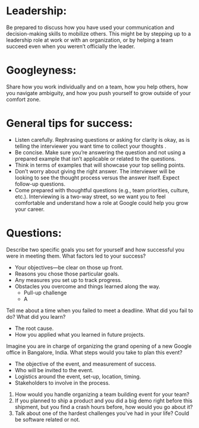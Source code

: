 # Leadership:
Be prepared to discuss how you have used your communication and decision-making skills to mobilize others. This might be by stepping up to a leadership role at work or with an organization, or by helping a team succeed even when you weren’t officially the leader.

# Googleyness:
Share how you work individually and on a team, how you help others, how you navigate ambiguity, and how you push yourself to grow outside of your comfort zone.

# General tips for success:
- Listen carefully. Rephrasing questions or asking for clarity is okay, as is telling the interviewer you want time to collect your thoughts .
- Be concise. Make sure you’re answering the question and not using a prepared example that isn’t applicable or related to the questions.
- Think in terms of examples that will showcase your top selling points.
- Don’t worry about giving the right answer. The interviewer will be looking to see the thought process versus the answer itself. Expect follow-up questions.
- Come prepared with thoughtful questions (e.g., team priorities, culture, etc.). Interviewing is a two-way street, so we want you to feel comfortable and understand how a role at Google could help you grow your career.

# Questions:
Describe two specific goals you set for yourself and how successful you were in meeting them. What factors led to your success?
- Your objectives—be clear on those up front.
- Reasons you chose those particular goals.
- Any measures you set up to track progress.
- Obstacles you overcome and things learned along the way.
	- Pull-up challenge
	- A

Tell me about a time when you failed to meet a deadline. What did you fail to do? What did you learn?
- The root cause.
- How you applied what you learned in future projects.

Imagine you are in charge of organizing the grand opening of a new Google office in Bangalore, India. What steps would you take to plan this event?
- The objective of the event, and measurement of success.
- Who will be invited to the event.
- Logistics around the event, set-up, location, timing.
- Stakeholders to involve in the process.

1. How would you handle organizing a team building event for your team?
2. If you planned to ship a product and you did a big demo right before this shipment, but you find a crash hours before, how would you go about it?
3. Talk about one of the hardest challenges you've had in your life? Could be software related or not.
